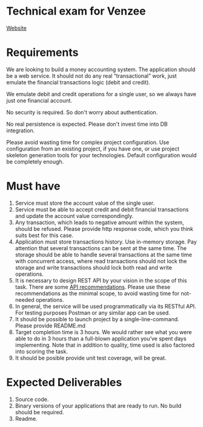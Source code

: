 # Technical exam for Venzee

[Website](https://venzee.com/)

# Requirements
We are looking to build a money accounting system. The application should be a web service. It should not do any real “transactional” work, just emulate the financial transactions logic (debit and credit).

We emulate debit and credit operations for a single user, so we always have just one financial account.

No security is required. So don't worry about authentication.

No real persistence is expected. Please don't invest time into DB integration.

Please avoid wasting time for complex project configuration. Use configuration from an existing project, if you have one, or use project skeleton generation tools for your technologies. Default configuration would be completely enough.

# Must have

  1. Service must store the account value of the single user.
  2. Service must be able to accept credit and debit financial transactions and update the account value correspondingly.
  3. Any transaction, which leads to negative amount within the system, should be refused. Please provide http response code, which you think suits best for this case.
  4. Application must store transactions history. Use in-memory storage. Pay attention that several transactions can be sent at the same time. The storage should be able to handle several transactions at the same time with concurrent access, where read transactions should not lock the storage and write transactions should lock both read and write operations.
  5. It is necessary to design REST API by your vision in the scope of this task. There are some [API recommendations](https://github.com/venzee/vz-technical-exam/blob/master/resources/swagger.json). Please use these recommendations as the minimal scope, to avoid wasting time for not-needed operations.
  6. In general, the service will be used programmatically via its RESTful API. For testing purposes Postman or any similar app can be used.
  7. It should be possible to launch project by a single-line-command. Please provide README.md
  8. Target completion time is 3 hours. We would rather see what you were able to do in 3 hours than a full-blown application you’ve spent days implementing. Note that in addition to quality, time used is also factored into scoring the task.
  9. It should be posible provide unit test coverage, will be great.

# Expected Deliverables
  1. Source code.
  2. Binary versions of your applications that are ready to run. No build should be required.
  3. Readme.
